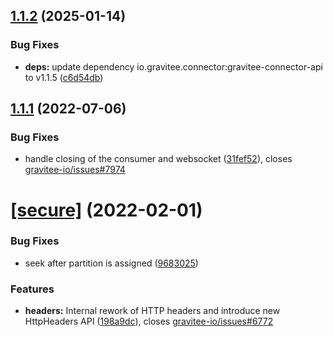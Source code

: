 ## [1.1.2](https://github.com/gravitee-io/gravitee-connector-kafka/compare/1.1.1...1.1.2) (2025-01-14)


### Bug Fixes

* **deps:** update dependency io.gravitee.connector:gravitee-connector-api to v1.1.5 ([c6d54db](https://github.com/gravitee-io/gravitee-connector-kafka/commit/c6d54db2eecae53e6ed4f26c385276c96cd2ae80))

## [1.1.1](https://github.com/gravitee-io/gravitee-connector-kafka/compare/1.1.0...1.1.1) (2022-07-06)


### Bug Fixes

* handle closing of the consumer and websocket ([31fef52](https://github.com/gravitee-io/gravitee-connector-kafka/commit/31fef52106ea9f034240267e0a4ae5116a2511e7)), closes [gravitee-io/issues#7974](https://github.com/gravitee-io/issues/issues/7974)

# [[secure]](https://github.com/gravitee-io/gravitee-connector-kafka/compare/1.0.0...[secure]) (2022-02-01)


### Bug Fixes

* seek after partition is assigned ([9683025](https://github.com/gravitee-io/gravitee-connector-kafka/commit/968302565048449480992d6e033046549a6fb5cb))


### Features

* **headers:** Internal rework of HTTP headers and introduce new HttpHeaders API ([198a9dc](https://github.com/gravitee-io/gravitee-connector-kafka/commit/198a9dc99596b3984f50bdb202138cecea4865cf)), closes [gravitee-io/issues#6772](https://github.com/gravitee-io/issues/issues/6772)
